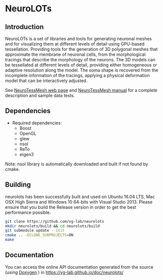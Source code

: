 NeuroLOTs
=====================================================

## Introduction
NeuroLOTs is a set of libraries and tools for generating neuronal meshes and for
visualizing them at different levels of detail using GPU-based tessellation.
Providing tools for the generation of 3D polygonal meshes that approximate the
membrane of neuronal cells, from the morphological tracings that describe the
morphology of the neurons. The 3D models can be tessellated at different levels
of detail, providing either homogeneous or adaptive resolution along the model.
The soma shape is recovered from the incomplete information of the tracings,
applying a physical deformation model that can be interactively adjusted.

See [NeuroTessMesh web page](http://vg-lab.es/neurolots/) and
[NeuroTessMesh  manual](https://neurotessmesh-documentation.readthedocs.io/en/latest/)
for a complete description and sample data tests.

## Dependencies

* Required dependencies:
    * Boost
    * OpenGL
    * glew
    * nsol
    * ReTo
    * eigen3

Note: nsol library is automatically downloaded and built if not found by cmake.

## Building

neurolots has been successfully built and used on Ubuntu 16.04 LTS, Mac OSX High
Sierra and Windows 10 64-bits with Visual Studio 2013. Please ensure that you
build the Release version in order to get the best performance possible.

```bash
git clone https://github.com/vg-lab/neurolots
mkdir neurolots/build && cd neurolots/build
git submodule update --init
cmake .. -DCLONE_SUBPROJECTS=ON
make
```

## Documentation

You can access the online API documentation generated from the source
(using [Doxygen](http://doxygen.org/) ) in
https://vg-lab.github.io/doc/neurolots/
